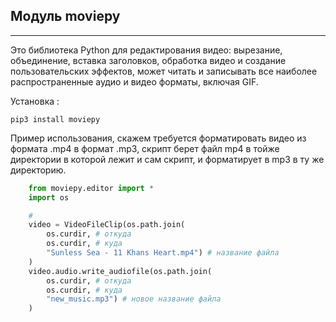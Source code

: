Модуль moviepy
---
---

Это библиотека Python для редактирования видео: вырезание,
объединение, вставка заголовков, обработка видео и создание
пользовательских эффектов, может читать и записывать все 
наиболее распространенные аудио и видео форматы, включая GIF.

Установка :

    pip3 install moviepy

Пример использования, скажем требуется форматировать видео из
формата .mp4 в формат .mp3, скрипт берет файл mp4 в тойже директории
в которой лежит и сам скрипт, и форматирует в mp3 в ту же 
директорию.

```python
    from moviepy.editor import *
    import os

    # 
    video = VideoFileClip(os.path.join(
        os.curdir, # откуда
        os.curdir, # куда
        "Sunless Sea - 11 Khans Heart.mp4") # название файла
    )
    video.audio.write_audiofile(os.path.join(
        os.curdir, # откуда
        os.curdir, # куда
        "new_music.mp3") # новое название файла
    )
```